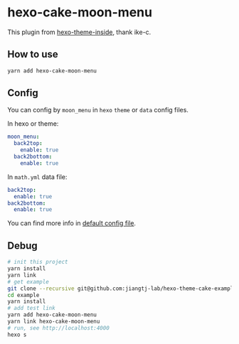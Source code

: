 # hexo-cake-moon-menu

This plugin from [hexo-theme-inside](https://github.com/ike-c/hexo-theme-inside), thank ike-c.

## How to use
```bash
yarn add hexo-cake-moon-menu
```

## Config
You can config by `moon_menu` in `hexo` `theme` or `data` config files.

In hexo or theme:
```yml
moon_menu:
  back2top:
    enable: true
  back2bottom:
    enable: true
```

In `math.yml` data file:
```yml
back2top:
  enable: true
back2bottom:
  enable: true
```

You can find more info in [default config file](default.yaml).

## Debug
```bash
# init this project
yarn install
yarn link
# get example
git clone --recursive git@github.com:jiangtj-lab/hexo-theme-cake-example.git example
cd example
yarn install
# add test link
yarn add hexo-cake-moon-menu
yarn link hexo-cake-moon-menu
# run, see http://localhost:4000
hexo s
```
